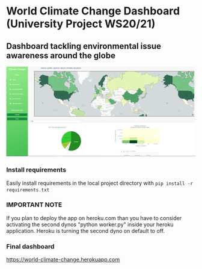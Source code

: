 # World Climate Change Dashboard (University Project WS20/21) 
## Dashboard tackling environmental issue awareness around the globe

<img src ="./ccd.png" width = "auto" height = "auto">


### Install requirements
Easily install requirements in the local project directory with
`pip install -r requirements.txt`

### IMPORTANT NOTE 
If you plan to deploy the app on heroku.com than you have to consider activating the second dynos "python worker.py" inside your heroku application. 
Heroku is turning the second dyno on default to off. 



### Final dashboard 
https://world-climate-change.herokuapp.com
